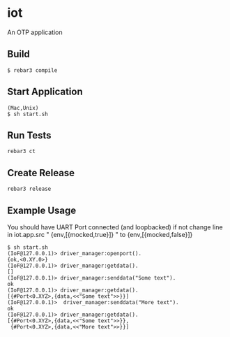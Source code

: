 iot
=====

An OTP application

Build
-----
    $ rebar3 compile

Start Application
-----
    (Mac,Unix)
    $ sh start.sh

Run Tests
----
    rebar3 ct

Create Release
----
    rebar3 release

Example Usage
----
You should have UART Port connected (and loopbacked)
if not change line in iot.app.src " {env,[{mocked,true}]} " to  {env,[{mocked,false}]}

    $ sh start.sh
    (IoF@127.0.0.1)> driver_manager:openport().
    {ok,<0.XY.0>}
    (IoF@127.0.0.1)> driver_manager:getdata().
    []
    (IoF@127.0.0.1)> driver_manager:senddata("Some text").
    ok
    (IoF@127.0.0.1)> driver_manager:getdata().
    [{#Port<0.XYZ>,{data,<<"Some text">>}}]
    (IoF@127.0.0.1)>  driver_manager:senddata("More text").
    ok
    (IoF@127.0.0.1)> driver_manager:getdata().
    [{#Port<0.XYZ>,{data,<<"Some text">>}},
     {#Port<0.XYZ>,{data,<<"More text">>}}]


